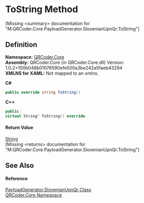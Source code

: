 # ToString Method


\[Missing &lt;summary&gt; documentation for "M:QRCoder.Core.PayloadGenerator.SlovenianUpnQr.ToString"\]



## Definition
**Namespace:** <a href="N_QRCoder_Core.md">QRCoder.Core</a>  
**Assembly:** QRCoder.Core (in QRCoder.Core.dll) Version: 1.0.2+100b048b01076590efe500a3be242a5faeb43294  
**XMLNS for XAML:** Not mapped to an xmlns.

**C#**
``` C#
public override string ToString()
```
**C++**
``` C++
public:
virtual String^ ToString() override
```



#### Return Value
<a href="https://learn.microsoft.com/dotnet/api/system.string" target="_blank" rel="noopener noreferrer">String</a>  
\[Missing &lt;returns&gt; documentation for "M:QRCoder.Core.PayloadGenerator.SlovenianUpnQr.ToString"\]

## See Also


#### Reference
<a href="T_QRCoder_Core_PayloadGenerator_SlovenianUpnQr.md">PayloadGenerator.SlovenianUpnQr Class</a>  
<a href="N_QRCoder_Core.md">QRCoder.Core Namespace</a>  
